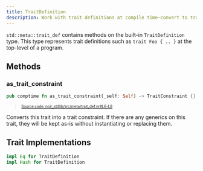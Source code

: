 ```yaml
---
title: TraitDefinition
description: Work with trait definitions at compile time—convert to trait constraints and inspect basic properties.
---
```


`std::meta::trait_def` contains methods on the built-in `TraitDefinition` type. This type
represents trait definitions such as `trait Foo { .. }` at the top-level of a program.

## Methods

### as_trait_constraint

```rust title="as_trait_constraint" showLineNumbers
pub comptime fn as_trait_constraint(_self: Self) -> TraitConstraint {}
```
> <sup><sub><a href="https://github.com/noir-lang/noir/blob/master/noir_stdlib/src/meta/trait_def.nr#L6-L8" target="_blank" rel="noopener noreferrer">Source code: noir_stdlib/src/meta/trait_def.nr#L6-L8</a></sub></sup>


Converts this trait into a trait constraint. If there are any generics on this
trait, they will be kept as-is without instantiating or replacing them.

## Trait Implementations

```rust
impl Eq for TraitDefinition
impl Hash for TraitDefinition
```
